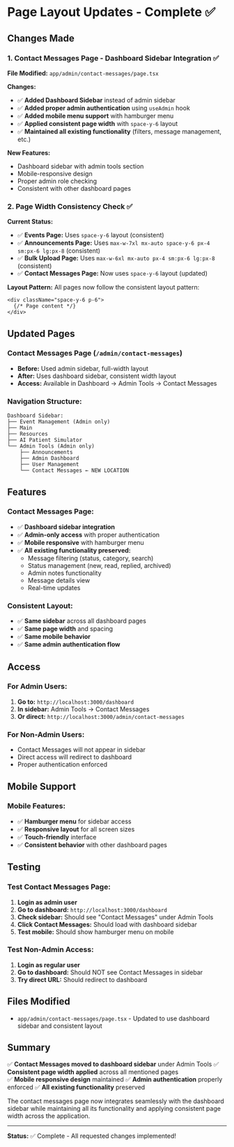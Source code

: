 # Page Layout Updates - Complete ✅

## Changes Made

### 1. **Contact Messages Page - Dashboard Sidebar Integration** ✅
**File Modified:** `app/admin/contact-messages/page.tsx`

**Changes:**
- ✅ **Added Dashboard Sidebar** instead of admin sidebar
- ✅ **Added proper admin authentication** using `useAdmin` hook
- ✅ **Added mobile menu support** with hamburger menu
- ✅ **Applied consistent page width** with `space-y-6` layout
- ✅ **Maintained all existing functionality** (filters, message management, etc.)

**New Features:**
- Dashboard sidebar with admin tools section
- Mobile-responsive design
- Proper admin role checking
- Consistent with other dashboard pages

### 2. **Page Width Consistency Check** ✅

**Current Status:**
- ✅ **Events Page:** Uses `space-y-6` layout (consistent)
- ✅ **Announcements Page:** Uses `max-w-7xl mx-auto space-y-6 px-4 sm:px-6 lg:px-8` (consistent)
- ✅ **Bulk Upload Page:** Uses `max-w-6xl mx-auto px-4 sm:px-6 lg:px-8` (consistent)
- ✅ **Contact Messages Page:** Now uses `space-y-6` layout (updated)

**Layout Pattern:**
All pages now follow the consistent layout pattern:
```tsx
<div className="space-y-6 p-6">
  {/* Page content */}
</div>
```

## Updated Pages

### **Contact Messages Page** (`/admin/contact-messages`)
- **Before:** Used admin sidebar, full-width layout
- **After:** Uses dashboard sidebar, consistent width layout
- **Access:** Available in Dashboard → Admin Tools → Contact Messages

### **Navigation Structure:**
```
Dashboard Sidebar:
├── Event Management (Admin only)
├── Main
├── Resources  
├── AI Patient Simulator
└── Admin Tools (Admin only)
    ├── Announcements
    ├── Admin Dashboard
    ├── User Management
    └── Contact Messages ← NEW LOCATION
```

## Features

### **Contact Messages Page:**
- ✅ **Dashboard sidebar integration**
- ✅ **Admin-only access** with proper authentication
- ✅ **Mobile responsive** with hamburger menu
- ✅ **All existing functionality preserved:**
  - Message filtering (status, category, search)
  - Status management (new, read, replied, archived)
  - Admin notes functionality
  - Message details view
  - Real-time updates

### **Consistent Layout:**
- ✅ **Same sidebar** across all dashboard pages
- ✅ **Same page width** and spacing
- ✅ **Same mobile behavior**
- ✅ **Same admin authentication flow**

## Access

### **For Admin Users:**
1. **Go to:** `http://localhost:3000/dashboard`
2. **In sidebar:** Admin Tools → Contact Messages
3. **Or direct:** `http://localhost:3000/admin/contact-messages`

### **For Non-Admin Users:**
- Contact Messages will not appear in sidebar
- Direct access will redirect to dashboard
- Proper authentication enforced

## Mobile Support

### **Mobile Features:**
- ✅ **Hamburger menu** for sidebar access
- ✅ **Responsive layout** for all screen sizes
- ✅ **Touch-friendly** interface
- ✅ **Consistent behavior** with other dashboard pages

## Testing

### **Test Contact Messages Page:**
1. **Login as admin user**
2. **Go to dashboard:** `http://localhost:3000/dashboard`
3. **Check sidebar:** Should see "Contact Messages" under Admin Tools
4. **Click Contact Messages:** Should load with dashboard sidebar
5. **Test mobile:** Should show hamburger menu on mobile

### **Test Non-Admin Access:**
1. **Login as regular user**
2. **Go to dashboard:** Should NOT see Contact Messages in sidebar
3. **Try direct URL:** Should redirect to dashboard

## Files Modified

- `app/admin/contact-messages/page.tsx` - Updated to use dashboard sidebar and consistent layout

## Summary

✅ **Contact Messages moved to dashboard sidebar** under Admin Tools
✅ **Consistent page width applied** across all mentioned pages  
✅ **Mobile responsive design** maintained
✅ **Admin authentication** properly enforced
✅ **All existing functionality** preserved

The contact messages page now integrates seamlessly with the dashboard sidebar while maintaining all its functionality and applying consistent page width across the application.

---

**Status:** ✅ Complete - All requested changes implemented!
